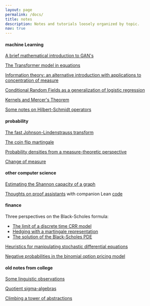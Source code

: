 ```yaml
---
layout: page
permalink: /docs/
title: notes
description: Notes and tutorials loosely organized by topic.
nav: true
---
```


#### machine Learning

<a href="gans.pdf">A brief mathematical introduction to GAN's</a>

<a href="transformers.pdf">The Transformer model in equations</a>

<a href="info_theory.pdf">Information theory: an alternative introduction with applications to concentration of measure</a>

<a href="crf.pdf">Conditional Random Fields as a generalization of logistic regression</a>

<a href="mercer.pdf">Kernels and Mercer's Theorem</a>

<a href="volterra.pdf">Some notes on Hilbert-Schmidt operators</a>

#### probability

<a href="fast_jlt.pdf">The fast Johnson-Lindenstrauss transform</a>

<a href="coinflip.pdf">The coin flip martingale</a>

<a href="density.pdf">Probability densities from a measure-theoretic perspective</a>

<a href="changeofmeasure.pdf">Change of measure</a>

#### other computer science

<a href="shannon_capacity.pdf">Estimating the Shannon capacity of a graph</a>

<a href="lean.pdf">Thoughts on proof assistants</a> with companion Lean <a href="https://github.com/jthickstun/lean">code</a>

#### finance

Three perspectives on the Black-Scholes formula:

  - <a href="bscrr.pdf">The limit of a discrete time CRR model</a>
  - <a href="bsmartingale.pdf">Hedging with a martingale representation</a>
  - <a href="bspde.pdf">The solution of the Black-Scholes PDE</a>

<a href="stochform.pdf">Heuristics for manipulating stochastic differential equations</a>

<a href="bopm.pdf">Negative probabilities in the binomial option pricing model</a>

#### old notes from college

<a href="nva.pdf">Some linguistic observations</a>

<a href="quotient.pdf">Quotient sigma-algebras</a>

<a href="sets.pdf">Climbing a tower of abstractions</a>

